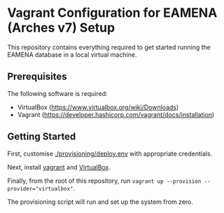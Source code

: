 # Vagrant Configuration for EAMENA (Arches v7) Setup

This repository contains everything required to get started running the EAMENA database in a local virtual machine.

## Prerequisites

The following software is required:

 * VirtualBox (https://www.virtualbox.org/wiki/Downloads)
 * Vagrant (https://developer.hashicorp.com/vagrant/docs/installation)

## Getting Started

First, customise [./provisioning/deploy.env](./provisioning/deploy.env) with appropriate credentials.

Next, install [vagrant](https://developer.hashicorp.com/vagrant/docs/installation) and [VirtualBox](https://www.virtualbox.org/wiki/Downloads).

Finally, from the root of this repository, run `vagrant up --provision --provider="virtualbox"`.

The provisioning script will run and set up the system from zero.
